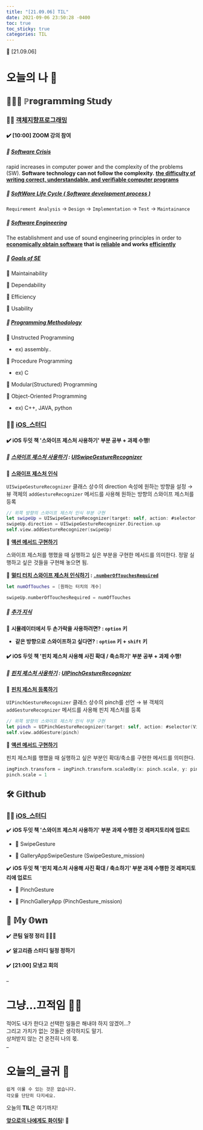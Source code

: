 ```yaml
---
title: "[21.09.06] TIL"
date: 2021-09-06 23:50:28 -0400
toc: true
toc_sticky: true
categories: TIL
---
```



📝 [21.09.06]

# 오늘의 나 💭

## 👩🏻‍💻 ℙ𝕣𝕠𝕘𝕣𝕒𝕞𝕞𝕚𝕟𝕘 𝕊𝕥𝕦𝕕𝕪   

### ☝🏻 <u>객체지향프로그래밍</u>

#### ✔️ **[10:00] ZOOM 강의 참여**

##### 📑 **<u>Software Crisis</u>**   

<div class="notice--primary" markdown="1">
rapid increases in computer power and the complexity of the problems (SW).    
<strong>Software technology can not follow the complexity.</strong>        
<strong><u>the difficulty of writing correct, understandable, and verifiable
computer programs</u></strong>    
</div>

##### 📑 **<u>SoftWare Life Cycle ( Software development process )</u>** 

`Requirement Analysis` → `Design` → `Implementation` → `Test` → `Maintainance`  

##### 📑 **<u>Software Engineering</u>** 

<div class="notice--primary" markdown="1">
The establishment and use of sound engineering principles in order to <strong><u>economically obtain software</u> that is <u>reliable</u> and works <u>efficiently</u></strong>    
</div>

##### 📑 **<u>Goals of SE</u>** 

📌 Maintainability     

📌 Dependability    

📌 Efficiency   

📌 Usability     

##### 📑 **<u>Programming Methodology</u>** 

📌 Unstructed Programming 

- ex) assembly..

📌 Procedure Programming 

- ex) C

📌 Modular(Structured) Programming

📌 Object-Oriented Programming	 

- ex) C++, JAVA, python 

### ☝🏻 <u>iOS_스터디</u>

#### ✔️ **iOS 두잇 책 '스와이프 제스처 사용하기' 부분 공부 + 과제 수행!**     

##### 📑 <u>스와이프 제스처 사용하기</u> : <u>UISwipeGestureRecognizer</u>     


📌 <strong><u>스와이프 제스처 인식</u></strong>      

`UISwipeGestureRecognizer` 클래스 상수의 direction 속성에 원하는 방향을 설정 → 뷰 객체의 `addGestureRecognizer` 메서드를 사용해 원하는 방향의 스와이프 제스처를 등록        

   ```swift
// 위쪽 방향의 스와이프 제스처 인식 부분 구현 
let swipeUp = UISwipeGestureRecognizer(target: self, action: #selector(ViewController.[액션 메서드](_:)))
swipeUp.direction = UISwipeGestureRecognizer.Direction.up
self.view.addGestureRecognizer(swipeUp)
   ```     

📌 <strong><u>액션 메서드 구현하기</u></strong>    

스와이프 제스처를 행했을 때 실행하고 싶은 부분을 구현한 메서드를 의미한다. 정말 실행하고 싶은 것들을 구현해 놓으면 됨.              


📌 <strong><u>멀티 터치 스와이프 제스처 인식하기</u> : <u>`.numberOfTouchesRequired`</u></strong>              

   ```swift
let numOfTouches = [원하는 터치의 개수]

swipeUp.numberOfTouchesRequired = numOfTouches
   ```

##### 📑 <u>추가 지식</u>    

📌 **시뮬레이터에서 두 손가락을 사용하려면? : `option` 키**   

- **같은 방향으로 스와이프하고 싶다면? : `option` 키 + `shift` 키**


#### ✔️ **iOS 두잇 책 '핀치 제스처 사용해 사진 확대 / 축소하기' 부분 공부 + 과제 수행!**     

##### 📑 <u>핀치 제스처 사용하기</u> : <u>UIPinchGestureRecognizer</u>    

📌 <strong><u>핀치 제스처 등록하기</u></strong>      

`UIPinchGestureRecognizer` 클래스 상수의 pinch를 선언 → 뷰 객체의 `addGestureRecognizer` 메서드를 사용해 핀치 제스처를 등록        

   ```swift
// 위쪽 방향의 스와이프 제스처 인식 부분 구현 
let pinch = UIPinchGestureRecognizer(target: self, action: #selector(ViewController.doPinch(_:)))
self.view.addGesture(pinch)
   ```     

📌 <strong><u>액션 메서드 구현하기</u></strong>    

핀치 제스처를 행했을 때 실행하고 싶은 부분인 확대/축소를 구현한 메서드를 의미한다.   

   ```swift
imgPinch.transform = imgPinch.transform.scaledBy(x: pinch.scale, y: pinch.scale)
pinch.scale = 1
   ```              

## 🛠️ 𝔾𝕚𝕥𝕙𝕦𝕓  	

### ☝🏻 <u>iOS_스터디</u>

✔️ **iOS 두잇 책 '스와이프 제스처 사용하기' 부분 과제 수행한 것 레퍼지토리에 업로드**  

- 📁 SwipeGesture
   
- 📁   GalleryAppSwipeGesture (SwipeGesture_mission)

✔️ **iOS 두잇 책 '핀치 제스처 사용해 사진 확대 / 축소하기' 부분 과제 수행한 것 레퍼지토리에 업로드**  

- 📁 PinchGesture
   
- 📁   PinchGalleryApp (PinchGesture_mission)


## 🌝 𝕄𝕪 𝕆𝕨𝕟    

✔️ **콘팀 일정 정리 👩🏻‍💻**  

✔️ **알고리즘 스터디 일정 정하기**  

✔️ **[21:00] 모냉고 회의**               
    

  

_
  
# 그냥...끄적임 ✍🏻

적어도 내가 한다고 선택한 일들은 해내야 하지 않겠어...?         
그리고 가치가 없는 것들은 생각하지도 말기.        
상처받지 않는 건 온전히 나의 몫.             
_

# 오늘의_글귀 📄

	쉽게 이룰 수 있는 것은 없습니다.
	각오를 단단히 다지세요.


<div class="notice--primary" markdown="1">
오늘의 <strong>TIL</strong>은 여기까지!     
      
<strong><u>앞으로의 나에게도 화이팅</u></strong>! 🌸 
</div>
